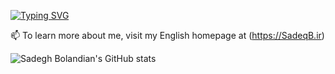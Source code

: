 [![Typing SVG](https://readme-typing-svg.demolab.com?font=Fira+Code&size=23&duration=2600&pause=2600&color=00F726&background=000000&random=false&width=500&lines=Hi%2C+I+am+MohammadSadegh+Bolandian+%F0%9F%98%89)](https://git.io/typing-svg)


📫 To learn more about me, visit my English homepage at (https://SadeqB.ir) 


![Sadegh Bolandian's GitHub stats](https://github-readme-stats.vercel.app/api?username=BolandianBolandian&show_icons=true&theme=tokyonight)
